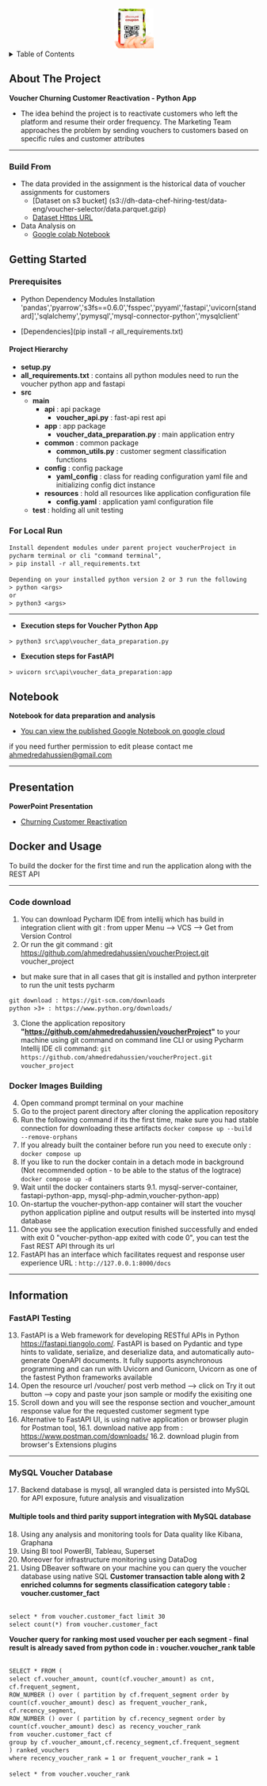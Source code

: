 <div id="top"></div>
<!-- PROJECT LOGO -->
<br />
<div align="center">
  <a href="https://github.com/ahmedredahussien/voucherProject">
    <img src="images/logo.png" alt="Logo" width="80" height="80">
  </a>
</div>
  
<!-- TABLE OF CONTENTS -->
<details>
  <summary>Table of Contents</summary>
  <ol>
    <li>
      <a href="#about-the-project">About The Project</a>
    </li>
    <li>
      <a href="#getting-started">Getting Started</a>
      <ul>
        <li><a href="#prerequisites">Prerequisites</a></li>
        <li><a href="#project-hierarchy">Project Hierarchy</a></li>
        <li><a href="#for-local-run">For Local Run</a></li>
      </ul>
    </li>
    <li><a href="#notebook">Notebook</a></li>
    <li><a href="#presentation">Presentation</a></li>
    <li>
        <a href="#docker-and-usage">Docker and Usage</a>
        <ul>
            <li><a href="#code-download">Code download</a></li>
            <li><a href="#docker-images-building">Docker Images Building</a></li>
        </ul>
    </li>
    <li>
        <a href="#information">Information</a>
        <ul>
            <li><a href="#fastapi-testing">FastAPI Testing</a></li>
            <li><a href="#mysql-voucher-database">MySQL Voucher Database</a></li>
        </ul>
    </li>
  </ol>
</details>

## About The Project
**Voucher Churning Customer Reactivation - Python App**
- The idea behind the project is to reactivate customers who left the platform and resume their
order frequency. The Marketing Team approaches the problem by sending vouchers to
customers based on specific rules and customer attributes

---
### Build From
- The data provided in the assignment is the historical data of voucher assignments for
customers  
    * [Dataset on s3 bucket] (s3://dh-data-chef-hiring-test/data-eng/voucher-selector/data.parquet.gzip)
    * [Dataset Https URL](https://dh-data-chef-hiring-test.s3.eu-central-1.amazonaws.com/data-eng/voucher-selector/data.parquet.gzip)
- Data Analysis on 
   * [Google colab Notebook](https://colab.research.google.com/drive/18_c5cS3fHxeIuwoAPH5aCXXawr2V9WUP?usp=sharing)

## Getting Started

### Prerequisites 

- Python Dependency Modules Installation 'pandas','pyarrow','s3fs==0.6.0','fsspec','pyyaml','fastapi','uvicorn[standard]','sqlalchemy','pymysql','mysql-connector-python','mysqlclient'
* [Dependencies](pip install -r all_requirements.txt)

#### Project Hierarchy 
* **setup.py**
* **all_requirements.txt** : contains all python modules need to run the voucher python app and fastapi
* **src**
    * **main**
        * **api** : api package
            * **voucher_api.py** : fast-api rest api
        * **app** : app package
            * **voucher_data_preparation.py** : main application entry
        * **common** : common package
            * **common_utils.py** : customer segment classification functions
        * **config** : config package
            * **yaml_config** : class for reading configuration yaml file and initializing config dict instance
        * **resources**  : hold all resources like application configuration file
            * **config.yaml** : application yaml configuration file 
    * **test** : holding all unit testing 

### For Local Run 
```
Install dependent modules under parent project voucherProject in pycharm terminal or cli "command terminal", 
> pip install -r all_requirements.txt

Depending on your installed python version 2 or 3 run the following
> python <args>
or
> python3 <args>
```
---
- **Execution steps for Voucher Python App**

`` > python3 src\app\voucher_data_preparation.py ``

- **Execution steps for FastAPI**

`` > uvicorn src\api\voucher_data_preparation:app ``


## Notebook 
**Notebook for data preparation and analysis**
* [You can view the published Google Notebook on google cloud](https://colab.research.google.com/drive/18_c5cS3fHxeIuwoAPH5aCXXawr2V9WUP?usp=sharing)

if you need further permission to edit please contact me ahmedredahussien@gmail.com 

---

## Presentation
**PowerPoint Presentation**
* [Churning Customer Reactivation](https://docs.google.com/presentation/d/1JESapE-7auJNW6evjp1srvGhA9TarUPn/edit?usp=sharing&ouid=109467200517397620113&rtpof=true&sd=true)

## Docker and Usage

To build the docker for the first time and run the application along with the REST API

---

### Code download
1. You can download Pycharm IDE from intellij which has build in integration client with git : from upper Menu --> VCS -->  Get from Version Control 
2. Or run the git command : git https://github.com/ahmedredahussien/voucherProject.git voucher_project
* but make sure that in all cases that git is installed and python interpreter to run the unit tests
pycharm
```
git download : https://git-scm.com/downloads
python >3+ : https://www.python.org/downloads/
```
3. Clone the application repository **"https://github.com/ahmedredahussien/voucherProject"** to your machine using git command on command line CLI or using Pycharm Intellij IDE
cli command: 
```git https://github.com/ahmedredahussien/voucherProject.git voucher_project```

### Docker Images Building
4. Open command prompt terminal on your machine 
5. Go to the project parent directory after cloning the application repository 
6. Run the following command if its the first time, make sure you had stable connection for downloading these artifacts
``docker compose up --build --remove-orphans``
7. If you already built the container before run you need to execute only : 
``docker compose up``
8. If you like to run the docker contain in a detach mode in background (Not recommended option - to be able to the status of the logtrace)
``docker compose up -d``
9. Wait until the docker containers starts 
9.1. mysql-server-container, fastapi-python-app, mysql-php-admin,voucher-python-app)
10. On-startup the voucher-python-app container will start the voucher python application pipline and output results will be insterted into mysql database
11. Once you see the application execution finished successfully and ended with exit 0 "voucher-python-app exited with code 0", you can test the Fast REST API through its url
12. FastAPI has an interface which facilitates request and response user experience URL : 
``http://127.0.0.1:8000/docs``
---
## Information

### FastAPI Testing
13. FastAPI is a Web framework for developing RESTful APIs in Python https://fastapi.tiangolo.com/. FastAPI is based on Pydantic and type hints to validate, serialize, and deserialize data, and automatically auto-generate OpenAPI documents. It fully supports asynchronous programming and can run with Uvicorn and Gunicorn, Uvicorn as one of the fastest Python frameworks available 
14. Open the resource url /voucher/ post verb method --> click on Try it out button --> copy and paste your json sample or modify the exisiting one 
15. Scroll down and you will see the response section and voucher_amount response value for the requested customer segment type
16. Alternative to FastAPI UI, is using native application or browser plugin for Postman tool, 
16.1. download native app from : https://www.postman.com/downloads/
16.2. download plugin from browser's Extensions plugins 
---
### MySQL Voucher Database 
17. Backend database is mysql, all wrangled data is persisted into MySQL for API exposure, future analysis and visualization
#### Multiple tools and third parity support integration with MySQL database  
18. Using any analysis and monitoring tools for Data quality  like Kibana, Graphana
19. Using  BI tool PowerBI, Tableau, Superset
20. Moreover for infrastructure monitoring using DataDog 
21. Using DBeaver software on your machine you can query  the voucher database using native SQL 
**Customer transaction table along with 2 enriched columns for segments classification category table : voucher.customer_fact** 

```

select * from voucher.customer_fact limit 30
select count(*) from voucher.customer_fact 

```
**Voucher query for ranking most used voucher per each segment - final result is already saved from python code in : voucher.voucher_rank table** 

```

SELECT * FROM (
select cf.voucher_amount, count(cf.voucher_amount) as cnt, 
cf.frequent_segment, 
ROW_NUMBER () over ( partition by cf.frequent_segment order by count(cf.voucher_amount) desc) as frequent_voucher_rank,
cf.recency_segment,  
ROW_NUMBER () over ( partition by cf.recency_segment order by count(cf.voucher_amount) desc) as recency_voucher_rank
from voucher.customer_fact cf 
group by cf.voucher_amount,cf.recency_segment,cf.frequent_segment
) ranked_vouchers
where recency_voucher_rank = 1 or frequent_voucher_rank = 1

select * from voucher.voucher_rank 

```
